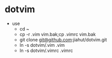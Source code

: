dotvim
======
+ use
    - cd ~
    - cp -r .vim vim.bak;cp .vimrc vim.bak
    - git clone git@github.com:jiahut/dotvim.git
    - ln -s dotvim/.vim .vim
    - ln -s dotvim/.vimrc .vimrc


